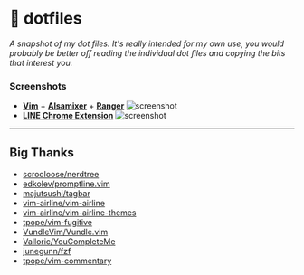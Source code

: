 # :wrench: dotfiles
_A snapshot of my dot files. It's really intended for my own use, you would probably be better off reading the individual dot files and copying the bits that interest you._

### Screenshots
* [**Vim**](https://www.vim.org/) + [**Alsamixer**](https://www.alsa-project.org/) + [**Ranger**](https://ranger.github.io/)
![screenshot](https://i.imgur.com/OFNeL3P.png)
* [**LINE Chrome Extension**](https://chrome.google.com/webstore/detail/line/ophjlpahpchlmihnnnihgmmeilfjmjjc)
![screenshot](https://i.imgur.com/ahnlLn2.png)

---
## Big Thanks
* [scrooloose/nerdtree](https://github.com/scrooloose/nerdtree)
* [edkolev/promptline.vim](https://github.com/edkolev/promptline.vim)
* [majutsushi/tagbar](https://github.com/majutsushi/tagbar)
* [vim-airline/vim-airline](https://github.com/vim-airline/vim-airline)
* [vim-airline/vim-airline-themes](https://github.com/vim-airline/vim-airline-themes)
* [tpope/vim-fugitive](https://github.com/tpope/vim-fugitive)
* [VundleVim/Vundle.vim](https://github.com/VundleVim/Vundle.vim)
* [Valloric/YouCompleteMe](https://github.com/Valloric/YouCompleteMe)
* [junegunn/fzf](https://github.com/junegunn/fzf)
* [tpope/vim-commentary](https://github.com/tpope/vim-commentary)
